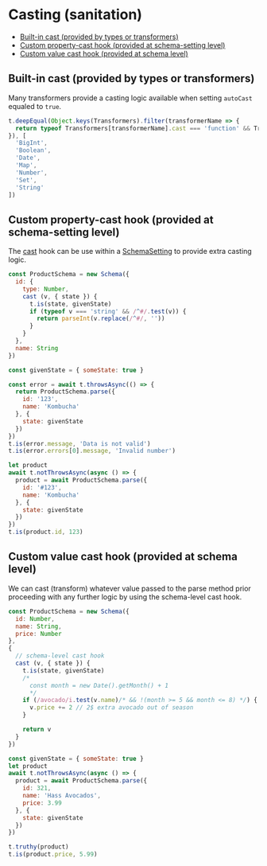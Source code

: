 # Casting (sanitation)

- [Built-in cast (provided by types or transformers)](#built-in-cast-provided-by-types-or-transformers)
- [Custom property-cast hook (provided at schema-setting level)](#custom-property-cast-hook-provided-at-schema-setting-level)
- [Custom value cast hook (provided at schema level)](#custom-value-cast-hook-provided-at-schema-level)

## Built-in cast (provided by types or transformers)



Many transformers provide a casting logic available when setting `autoCast` equaled to `true`.

```js
t.deepEqual(Object.keys(Transformers).filter(transformerName => {
  return typeof Transformers[transformerName].cast === 'function' && Transformers[transformerName].settings.hasOwnProperty('autoCast')
}), [
  'BigInt',
  'Boolean',
  'Date',
  'Map',
  'Number',
  'Set',
  'String'
])
```

## Custom property-cast hook (provided at schema-setting level)



The [cast](/api.md#Caster) hook can be use within a [SchemaSetting](/api.md#Schema..SchemaSettings) to provide
extra casting logic.

```js
const ProductSchema = new Schema({
  id: {
    type: Number,
    cast (v, { state }) {
      t.is(state, givenState)
      if (typeof v === 'string' && /^#/.test(v)) {
        return parseInt(v.replace(/^#/, ''))
      }
    }
  },
  name: String
})

const givenState = { someState: true }

const error = await t.throwsAsync(() => {
  return ProductSchema.parse({
    id: '123',
    name: 'Kombucha'
  }, {
    state: givenState
  })
})
t.is(error.message, 'Data is not valid')
t.is(error.errors[0].message, 'Invalid number')

let product
await t.notThrowsAsync(async () => {
  product = await ProductSchema.parse({
    id: '#123',
    name: 'Kombucha'
  }, {
    state: givenState
  })
})
t.is(product.id, 123)
```

## Custom value cast hook (provided at schema level)



We can cast (transform) whatever value passed to the parse method prior proceeding with any further logic by using
the schema-level cast hook.

```js
const ProductSchema = new Schema({
  id: Number,
  name: String,
  price: Number
},
{
  // schema-level cast hook
  cast (v, { state }) {
    t.is(state, givenState)
    /*
      const month = new Date().getMonth() + 1
      */
    if (/avocado/i.test(v.name)/* && !(month >= 5 && month <= 8) */) {
      v.price += 2 // 2$ extra avocado out of season
    }

    return v
  }
})

const givenState = { someState: true }
let product
await t.notThrowsAsync(async () => {
  product = await ProductSchema.parse({
    id: 321,
    name: 'Hass Avocados',
    price: 3.99
  }, {
    state: givenState
  })
})

t.truthy(product)
t.is(product.price, 5.99)
```